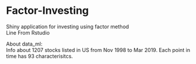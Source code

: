 # Factor-Investing
Shiny application for investing using factor method  
Line From Rstudio  

About data_ml:  
Info about 1207 stocks listed in US from Nov 1998 to Mar 2019. Each point in time has 93 characterisitcs.